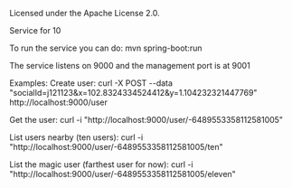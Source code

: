 Licensed under the Apache License 2.0.

Service for 10

To run the service you can do: mvn spring-boot:run

The service listens on 9000 and the management port is at 9001

Examples: 
Create user: 
curl -X POST --data "socialId=j121123&x=102.8324334524412&y=1.104232321447769" http://localhost:9000/user

Get the user: 
curl -i "http://localhost:9000/user/-6489553358112581005"

List users nearby (ten users):
curl -i "http://localhost:9000/user/-6489553358112581005/ten"

List the magic user (farthest user for now): 
curl -i "http://localhost:9000/user/-6489553358112581005/eleven"

